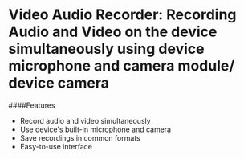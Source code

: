 # Video Audio Recorder: Recording Audio and Video on the device simultaneously using device microphone and camera module/ device camera

####Features
* Record audio and video simultaneously
* Use device's built-in microphone and camera
* Save recordings in common formats
* Easy-to-use interface
